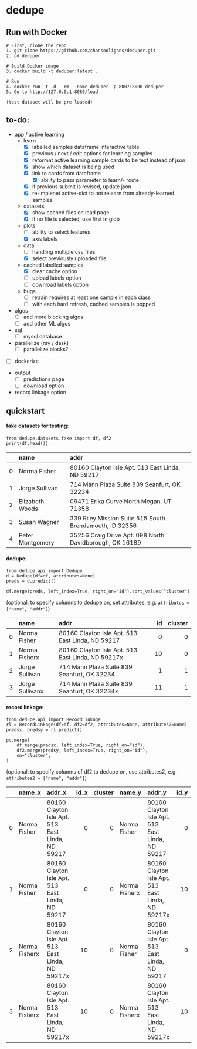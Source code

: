 # dedupe  

## Run with Docker

```
# First, clone the repo
1. git clone https://github.com/chansooligans/deduper.git
2. cd deduper

# Build Docker image
3. docker build -t deduper:latest .

# Run
4. docker run -t -d --rm --name deduper -p 8007:8080 deduper 
5. Go to http://127.0.0.1:8080/load

(test dataset will be pre-loaded)
```

## to-do:

- app / active learning
    - learn
        - [x] labelled samples dataframe interactive table
        - [x] previous / next / edit options for learning samples
        - [x] reformat active learning sample cards to be text instead of json
        - [x] show which dataset is being used    
        - [x] link to cards from dataframe
            - [x] ability to pass parameter to learn/<idl>-<idr> route
        - [x] if previous submit is revised, update json
        - [x] re-implenet active-dict to not relearn from already-learned samples
    - datasets
        - [x] show cached files on load page
        - [x] if no file is selected, use first in glob
    - plots
        - [ ] ability to select features
        - [x] axis labels
    - data 
        - [ ] handling multiple csv files
        - [x] select previously uploaded file
    - cached labelled samples
        - [x] clear cache option
        - [ ] upload labels option
        - [ ] download labels option
    - bugs
        - [ ] retrain requires at least one sample in each class
        - [ ] with each hard refresh, cached samples is popped
- algos
    - [ ] add more blocking algos
    - [ ] add other ML algos
- sql
    - [ ] mysql database
- parallelize (ray / dask)
    - [ ] parallelize blocks? 
- [ ] dockerize
- output
    - [ ] predictions page
    - [ ] download option
- record linkage option

## quickstart

#### fake datasets for testing:

```
from dedupe.datasets.fake import df, df2
print(df.head())
```

|    | name             | addr                                                    |
|---:|:-----------------|:--------------------------------------------------------|
|  0 | Norma Fisher     | 80160 Clayton Isle Apt. 513 East Linda, ND 59217        |
|  1 | Jorge Sullivan   | 714 Mann Plaza Suite 839 Seanfurt, OK 32234             |
|  2 | Elizabeth Woods  | 09471 Erika Curve North Megan, UT 71358                 |
|  3 | Susan Wagner     | 339 Riley Mission Suite 515 South Brendamouth, ID 32356 |
|  4 | Peter Montgomery | 35256 Craig Drive Apt. 098 North Davidborough, OK 16189 |

#### dedupe:

```
from dedupe.api import Dedupe
d = Dedupe(df=df, attributes=None)
preds = d.predict()

df.merge(preds, left_index=True, right_on="id").sort_values("cluster")
```

(optional: to specify columns to dedupe on, set attributes, e.g. `attributes = ["name", "addr"]`)

|    | name               | addr                                                     |   id |   cluster |
|---:|:-------------------|:---------------------------------------------------------|-----:|----------:|
|  0 | Norma Fisher       | 80160 Clayton Isle Apt. 513 East Linda, ND 59217         |    0 |         0 |
|  1 | Norma Fisherx      | 80160 Clayton Isle Apt. 513 East Linda, ND 59217x        |   10 |         0 |
|  2 | Jorge Sullivan     | 714 Mann Plaza Suite 839 Seanfurt, OK 32234              |    1 |         1 |
|  3 | Jorge Sullivanx    | 714 Mann Plaza Suite 839 Seanfurt, OK 32234x             |   11 |         1 |


#### record linkage:

```
from dedupe.api import RecordLinkage
rl = RecordLinkage(df=df, df2=df2, attributes=None, attributes2=None)
predsx, predsy = rl.predict()

pd.merge(
    df.merge(predsx, left_index=True, right_on="id"),
    df2.merge(predsy, left_index=True, right_on="id"),
    on="cluster",
)
```

(optional: to specify columns of df2 to dedupe on, use attributes2, e.g. `attributes2 = ["name", "addr"]`)

|    | name_x          | addr_x                                            |   id_x |   cluster | name_y           | addr_y                                            |   id_y |
|---:|:----------------|:--------------------------------------------------|-------:|----------:|:-----------------|:--------------------------------------------------|-------:|
|  0 | Norma Fisher    | 80160 Clayton Isle Apt. 513 East Linda, ND 59217  |      0 |         0 | Norma Fisher     | 80160 Clayton Isle Apt. 513 East Linda, ND 59217  |      0 |
|  1 | Norma Fisher    | 80160 Clayton Isle Apt. 513 East Linda, ND 59217  |      0 |         0 | Norma Fisherx    | 80160 Clayton Isle Apt. 513 East Linda, ND 59217x |     10 |
|  2 | Norma Fisherx   | 80160 Clayton Isle Apt. 513 East Linda, ND 59217x |     10 |         0 | Norma Fisher     | 80160 Clayton Isle Apt. 513 East Linda, ND 59217  |      0 |
|  3 | Norma Fisherx   | 80160 Clayton Isle Apt. 513 East Linda, ND 59217x |     10 |         0 | Norma Fisherx    | 80160 Clayton Isle Apt. 513 East Linda, ND 59217x |     10 |
